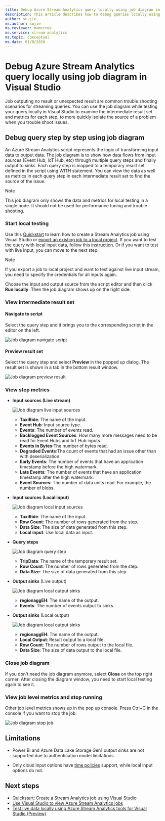 ```yaml
---
title: Debug Azure Stream Analytics query locally using job diagram in Visual Studio
description: This article describes how to debug queries locally using job diagram in Azure Stream Analytics Tools for Visual Studio.
author: su-jie
ms.author: sujie
ms.reviewer: mamccrea
ms.service: stream-analytics
ms.topic: conceptual
ms.date: 01/9/2020
---
```


# Debug Azure Stream Analytics query locally using job diagram in Visual Studio

Job outputing no result or unexpected result are common trouble shooting scenarios for streaming queries. You can use the job diagram while testing your query locally in Visual Studio to examine the intermediate result set and metrics for each step, to more quickly isolate the source of a problem when you trouble shoot issues.

## Debug query step by step using job diagram

An Azure Stream Analytics script represents the logic of transforming input data to output data. The job diagram is to show how data flows from input sources (Event Hub, IoT Hub, etc) through multiple query steps and finally output to sinks. Each query step is mapped to a temporary result set defined in the script using WITH statement. You can view the data as well as metrics in each query step in each intermediate result set to find the source of the issue.

> [!NOTE]
> This job diagram only shows the data and metrics for local testing in a single node. It should not be used for performance tuning and trouble shooting.

### Start local testing

Use this [Quickstart](stream-analytics-quick-create-vs.md) to learn how to create a Stream Analytics job using Visual Studio or [export an existing job to a local project](stream-analytics-vs-tools#export-jobs-to-a-project). If you want to test the query with local input data, follow this [instruction](stream-analytics-live-data-local-testing.md). Or if you want to test with live input, you can move to the next step.

> [!NOTE]
> If you export a job to local project and want to test against live input stream, you need to specify the credentials for all inputs again.  

Choose the input and output source from the script editor and then click **Run locally**. Then the job diagram shows up on the right side.

### View intermediate result set  

#### Navigate to script

Select the query step and it brings you to the corresponding script in the editor on the left.

![Job diagram navigate script](./media/vs-job-diagram/navigate-script.png)

#### Preview result set

Select the query step and select **Preview** in the popped up dialog. The result set is shown in a tab in the bottom result window.

![Job diagram preview result](./media/vs-job-diagram/preview-result.png)

### View step metrics

* **Input sources (Live stream)**

   ![Job diagram live input sources](./media/vs-job-diagram/live-input.png)

  * **TaxiRide**: The name of the input.
  * **Event Hub**: Input source type.
  * **Events**: The number of events read.
  * **Backlogged Event Sources**: How many more messages need to be read for Event Hubs and IoT Hub inputs.
  * **Events in Bytes**:The number of bytes read.
  * **Degraded Events**:The count of events that had an issue other than with deserialization.
  * **Early Events**: The number of events that have an application timestamp before the high watermark.
  * **Late Events**: The number of events that have an application timestamp after the high watermark.
  * **Event Sources**: The number of data units read. For example, the number of blobs.

* **Input sources (Local input)**

  ![Job diagram local input sources](./media/vs-job-diagram/local-input.png)

  * **TaxiRide**: The name of the input.
  * **Row Count**: The number of rows generated from the step.
  * **Data Size**: The size of data generated from this step.
  * **Local input**: Use local data as input.

* **Query steps**

  ![Job diagram query step](./media/vs-job-diagram/query-step.png)

  * **TripData**: The name of the temporary result set.
  * **Row Count**: The number of rows generated from the step.
  * **Data Size**: The size of data generated from this step.
  
* **Output sinks** (Live output)

  ![Job diagram local output sinks](./media/vs-job-diagram/live-output.png)

   * **regionaggEH**: The name of the output.
   * **Events**: The number of events output to sinks.

* **Output sinks** (Local output)

  ![Job diagram local output sinks](./media/vs-job-diagram/local-output.png)

   * **regionaggEH**: The name of the output.
   * **Local Output**: Result output to a local file.
   * **Row Count**: The number of rows output to the local file.
   * **Data Size**: The size of data output to the local file.

### Close job diagram

If you don't need the job diagram anymore, select **Close** on the top right corner. After closing the diagram window, you need to start local testing again to see it.

### View job level metrics and stop running

Other job level metrics shows up in the pop up console. Press Ctrl+C in the console if you want to stop the job.

![Job diagram stop job](./media/vs-job-diagram/stop-job.png)

## Limitations

* Power BI and Azure Data Lake Storage Gen1 output sinks are not supported due to authentication model limitations.

* Only cloud input options have [time policies](stream-analytics-out-of-order-and-late-events.md) support, while local input options do not.

## Next steps

* [Quickstart: Create a Stream Analytics job using Visual Studio](stream-analytics-quick-create-vs.md)
* [Use Visual Studio to view Azure Stream Analytics jobs](stream-analytics-vs-tools.md)
* [Test live data locally using Azure Stream Analytics tools for Visual Studio (Preview)](stream-analytics-live-data-local-testing.md)
